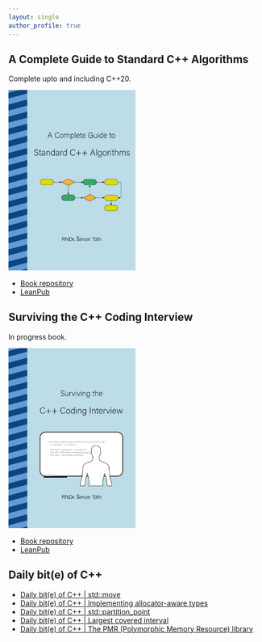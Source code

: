 ```yaml
---
layout: single
author_profile: true
---
```


## A Complete Guide to Standard C++ Algorithms

Complete upto and including C++20.

[<img src="assets/images/book_algorithms_cover.png" width="50%">](https://leanpub.com/cpp-algorithms-guide)

- [Book repository](https://github.com/HappyCerberus/book-cpp-algorithms)
- [LeanPub](https://leanpub.com/cpp-algorithms-guide)

## Surviving the C++ Coding Interview

In progress book.

[<img src="assets/images/book_coding_interview_cover.png" width="50%">](https://leanpub.com/cpp-coding-interview)

- [Book repository](https://leanpub.com/cpp-coding-interview)
- [LeanPub](https://leanpub.com/cpp-coding-interview)

## Daily bit(e) of C++

<ul>
<!-- SUBSTACK:START --><li><a href="https://simontoth.substack.com/p/daily-bite-of-c-stdmove">Daily bit&lpar;e&rpar; of C++ | std::move</a></li><li><a href="https://simontoth.substack.com/p/daily-bite-of-c-implementing-allocator">Daily bit&lpar;e&rpar; of C++ | Implementing allocator-aware types</a></li><li><a href="https://simontoth.substack.com/p/daily-bite-of-c-stdpartition_point">Daily bit&lpar;e&rpar; of C++ | std::partition_point</a></li><li><a href="https://simontoth.substack.com/p/daily-bite-of-c-largest-covered-interval">Daily bit&lpar;e&rpar; of C++ | Largest covered interval</a></li><li><a href="https://simontoth.substack.com/p/daily-bite-of-c-the-pmr-polymorphic">Daily bit&lpar;e&rpar; of C++ | The PMR &lpar;Polymorphic Memory Resource&rpar; library</a></li><!-- SUBSTACK:END -->
</ul>